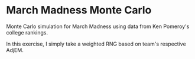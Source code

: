 # March Madness Monte Carlo

Monte Carlo simulation for March Madness using data from Ken Pomeroy's college rankings.

In this exercise, I simply take a weighted RNG based on team's respective AdjEM.
